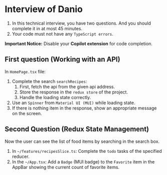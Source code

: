 # Interview of Danio

1. In this technical interview, you have two questions. 
And you should complete it in at most 45 minutes.
2. Your code must not have any `TypeScript errors`.

**Important Notice:** Disable your **Copilot extension** for code completion.

## First question (Working with an API)
In `HomePage.tsx` file:
1. Complete the search `searchRecipes`:
   1. First, fetch the api from the given api address.
   2. Store the response in the `redux store` of the project.
   3. Handle the loading state correctly.
2. Use an `Spinner` from `Material UI (MUI)` while loading state.
3. If there is nothing item in the response, show an appropriate message on the screen.

## Second Question (Redux State Management)
Now the user can see the list of food items by searching in the search box.

1. In `~/features/recipesSlice.ts`: Complete the `todo` tasks of the specified reducer.
2. In the `~/App.tsx`: Add a `Badge` (MUI badge) to the `Favorite` item in the AppBar showing the current count of favorite items.